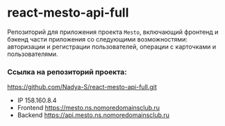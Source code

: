 # react-mesto-api-full
Репозиторий для приложения проекта `Mesto`, включающий фронтенд и бэкенд части приложения со следующими возможностями: авторизации и регистрации пользователей, операции с карточками и пользователями.

### Ссылка на репозиторий проекта:
https://github.com/Nadya-S/react-mesto-api-full.git

- IP 158.160.8.4
- Frontend  https://mesto.ns.nomoredomainsclub.ru
- Backend  https://api.mesto.ns.nomoredomainsclub.ru
